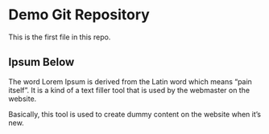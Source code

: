 # Demo Git Repository

This is the first file in this repo.


## Ipsum Below


The word Lorem Ipsum is derived from the Latin word which means “pain itself”. It is a kind of a text filler tool that is used by the webmaster on the website.

Basically, this tool is used to create dummy content on the website when it’s new.

